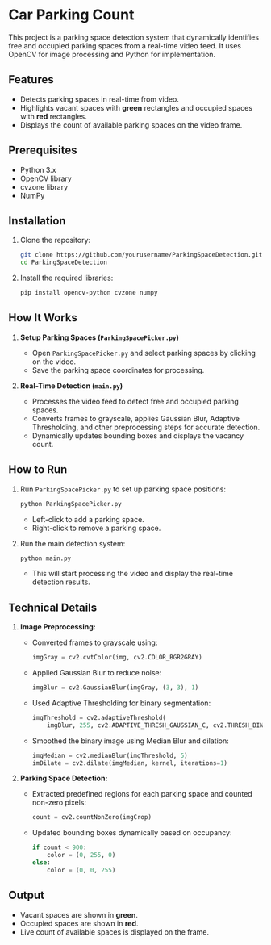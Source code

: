 # Car Parking Count

This project is a parking space detection system that dynamically identifies free and occupied parking spaces from a real-time video feed. It uses OpenCV for image processing and Python for implementation.

## Features
- Detects parking spaces in real-time from video.
- Highlights vacant spaces with **green** rectangles and occupied spaces with **red** rectangles.
- Displays the count of available parking spaces on the video frame.

## Prerequisites
- Python 3.x
- OpenCV library
- cvzone library
- NumPy

## Installation
1. Clone the repository:
   ```bash
   git clone https://github.com/yourusername/ParkingSpaceDetection.git
   cd ParkingSpaceDetection
   ```
2. Install the required libraries:
   ```bash
   pip install opencv-python cvzone numpy
   ```

## How It Works
1. **Setup Parking Spaces (`ParkingSpacePicker.py`)**
   - Open `ParkingSpacePicker.py` and select parking spaces by clicking on the video.
   - Save the parking space coordinates for processing.

2. **Real-Time Detection (`main.py`)**
   - Processes the video feed to detect free and occupied parking spaces.
   - Converts frames to grayscale, applies Gaussian Blur, Adaptive Thresholding, and other preprocessing steps for accurate detection.
   - Dynamically updates bounding boxes and displays the vacancy count.

## How to Run
1. Run `ParkingSpacePicker.py` to set up parking space positions:
   ```bash
   python ParkingSpacePicker.py
   ```
   - Left-click to add a parking space.  
   - Right-click to remove a parking space.

2. Run the main detection system:
   ```bash
   python main.py
   ```
   - This will start processing the video and display the real-time detection results.

## Technical Details
1. **Image Preprocessing:**
   - Converted frames to grayscale using:
     ```python
     imgGray = cv2.cvtColor(img, cv2.COLOR_BGR2GRAY)
     ```
   - Applied Gaussian Blur to reduce noise:
     ```python
     imgBlur = cv2.GaussianBlur(imgGray, (3, 3), 1)
     ```
   - Used Adaptive Thresholding for binary segmentation:
     ```python
     imgThreshold = cv2.adaptiveThreshold(
         imgBlur, 255, cv2.ADAPTIVE_THRESH_GAUSSIAN_C, cv2.THRESH_BINARY_INV, 25, 16)
     ```
   - Smoothed the binary image using Median Blur and dilation:
     ```python
     imgMedian = cv2.medianBlur(imgThreshold, 5)
     imDilate = cv2.dilate(imgMedian, kernel, iterations=1)
     ```

2. **Parking Space Detection:**
   - Extracted predefined regions for each parking space and counted non-zero pixels:
     ```python
     count = cv2.countNonZero(imgCrop)
     ```
   - Updated bounding boxes dynamically based on occupancy:
     ```python
     if count < 900:
         color = (0, 255, 0)
     else:
         color = (0, 0, 255)
     ```

## Output
- Vacant spaces are shown in **green**.  
- Occupied spaces are shown in **red**.  
- Live count of available spaces is displayed on the frame.


